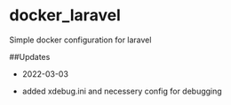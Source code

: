 # docker_laravel
Simple docker configuration for laravel

##Updates

* 2022-03-03
- added xdebug.ini and necessery config for debugging
